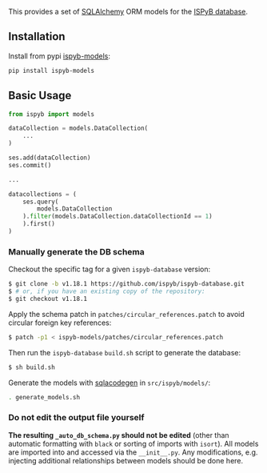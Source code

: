 This provides a set of [SQLAlchemy](https://www.sqlalchemy.org/) ORM models for the [ISPyB database](https://github.com/ispyb/ispyb-database/).

## Installation

Install from pypi [ispyb-models](https://pypi.org/project/ispyb-models):

```bash
pip install ispyb-models
```

## Basic Usage

```python
from ispyb import models

dataCollection = models.DataCollection(
    ...
)

ses.add(dataCollection)
ses.commit()

...

datacollections = (
    ses.query(
        models.DataCollection
    ).filter(models.DataCollection.dataCollectionId == 1)
    ).first()
)
```

### Manually generate the DB schema

Checkout the specific tag for a given `ispyb-database` version:

```bash
$ git clone -b v1.18.1 https://github.com/ispyb/ispyb-database.git
$ # or, if you have an existing copy of the repository:
$ git checkout v1.18.1
```

Apply the schema patch in `patches/circular_references.patch` to avoid circular foreign key references:

```bash
$ patch -p1 < ispyb-models/patches/circular_references.patch
```

Then run the `ispyb-database` `build.sh` script to generate the database:

```bash
$ sh build.sh
```

Generate the models with [sqlacodegen](https://pypi.org/project/sqlacodegen/)
in `src/ispyb/models/`:

```bash
. generate_models.sh
```

### Do not edit the output file yourself

**The resulting `_auto_db_schema.py` should not be edited** (other than automatic
formatting with `black` or sorting of imports with `isort`). All models are imported
into and accessed via the `__init__.py`. Any modifications, e.g. injecting additional
relationships between models should be done here.
